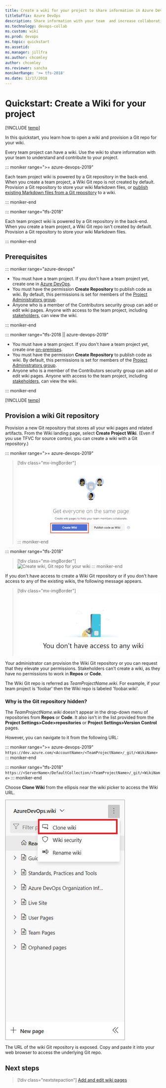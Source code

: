 ```yaml
---
title: Create a wiki for your project to share information in Azure DevOps 
titleSuffix: Azure DevOps
description: Share information with your team  and increase collaboration using a built-in team project wiki in Azure DevOps
ms.technology: devops-collab
ms.custom: wiki
ms.prod: devops
ms.topic: quickstart
ms.assetid: 
ms.manager: jillfra
ms.author: chcomley
author: chcomley
ms.reviewer: sancha
monikerRange: '>= tfs-2018'
ms.date: 12/17/2018
---
```


# Quickstart: Create a Wiki for your project

[!INCLUDE [temp](../../_shared/version-vsts-tfs-2018.md)]

In this quickstart, you learn how to open a wiki and provision a Git repo for your wiki.

Every team project can have a wiki. Use the wiki to share information with your team to understand and contribute to your project.

::: moniker range=">= azure-devops-2019"

Each team project wiki is powered by a Git repository in the back-end. When you create a team project, a Wiki Git repo is not created by default. Provision a Git repository to store your wiki Markdown files, or [publish existing Markdown files from a Git repository](publish-repo-to-wiki.md) to a wiki.

::: moniker-end

::: moniker range="tfs-2018"

Each team project wiki is powered by a Git repository in the back-end. When you create a team project, a Wiki Git repo isn't created by default. Provision a Git repository to store your wiki Markdown files.

::: moniker-end

<a id="prereq">  </a>

## Prerequisites

::: moniker range="azure-devops"

* You must have a team project. If you don't have a team project yet, create one in [Azure DevOps](../../organizations/accounts/set-up-vs.md).  
*  You must have the permission **Create Repository** to publish code as wiki. By default, this permissions is set for members of the [Project Administrators group](../../organizations/security/set-git-tfvc-repository-permissions.md). 
* Anyone who is a member of the Contributors security group can add or edit wiki pages. Anyone with access to the team project, including [stakeholders](../../organizations/security/get-started-stakeholder.md), can view the wiki.

::: moniker-end

::: moniker range="tfs-2018 || azure-devops-2019"

* You must have a team project. If you don't have a team project yet, create one [on-premises](../../organizations/projects/create-project.md).
* You must have the permission **Create Repository** to publish code as wiki. By default, this permissions is set for members of the [Project Administrators group](../../organizations/security/set-git-tfvc-repository-permissions.md). 
* Anyone who is a member of the Contributors security group can add or edit wiki pages. Anyone with access to the team project, including [stakeholders](../../organizations/security/get-started-stakeholder.md), can view the wiki.

::: moniker-end

[!INCLUDE [temp](_shared/open-wiki-hub.md)]

## Provision a wiki Git repository

Provision a new Git repository that stores all your wiki pages and related artifacts. From the Wiki landing page, select **Create Project Wiki**. (Even if you use TFVC for source control, you can create a wiki with a Git repository.)

::: moniker range=">= azure-devops-2019"

> [!div class="mx-imgBorder"]  
> ![Create wiki, Git repo for your wiki or publish existing repo Markdown files](_img/wiki/create-wiki-or-publish-create-option.png)
::: moniker-end

::: moniker range="tfs-2018"
> [!div class="mx-imgBorder"]  
> ![Create wiki, Git repo for your wiki](_img/wiki/wiki-create.png)
::: moniker-end

If you don't have access to create a Wiki Git repository or if you don't have access to any of the existing wikis, the following message appears.

> [!div class="mx-imgBorder"]  
> ![Insufficient permissions to create a Wiki repository](_img/wiki/wiki-security-no-contributor.png)

Your administrator can provision the Wiki Git repository or you can request that they elevate your permissions. Stakeholders can't create a wiki, as they have no permissions to work in **Repos** or **Code**.

The Wiki Git repo is referred as *TeamProjectName.wiki*. For example, if your team project is 'foobar' then the Wiki repo is labeled 'foobar.wiki'.

### Why is the Git repository hidden?

The *TeamProjectName.wiki* doesn't appear in the drop-down menu of repositories from **Repos** or **Code**. It also isn't in the list provided from the **Project Settings>Code>repositories** or **Project Settings>Version Control** pages.  

However, you can navigate to it from the following URL:

::: moniker range=">= azure-devops-2019"
`https://dev.azure.com/<AccountName>/<TeamProjectName>/_git/<WikiName>` 
::: moniker-end

::: moniker range="tfs-2018"
`https://<ServerName>/DefaultCollection/<TeamProjectName>/_git/<WikiName>` 
::: moniker-end

Choose **Clone Wiki** from the ellipsis near the wiki picker to access the Wiki URL.

<img align="top" src="_img/wiki/clone-wiki.png" alt="Clone wiki" style="border: 1px solid #C3C3C3;" />    

The URL of the wiki Git repository is exposed. Copy and paste it into your web browser to access the underlying Git repo.

## Next steps

> [!div class="nextstepaction"]
> [Add and edit wiki pages](add-edit-wiki.md)


